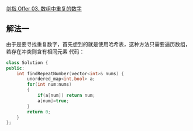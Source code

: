 [剑指 Offer 03. 数组中重复的数字](https://leetcode-cn.com/problems/shu-zu-zhong-zhong-fu-de-shu-zi-lcof)

## 解法一
由于是要寻找重复数字，首先想到的就是使用哈希表，这种方法只需要遍历数组，若存在冲突则含有相同元素
代码：
```cpp
class Solution {
public:
    int findRepeatNumber(vector<int>& nums) {
        unordered_map<int,bool> a;
        for(int num:nums)
        {
            if(a[num]) return num;
            a[num]=true;
        }
        return 0;
    }
};
```